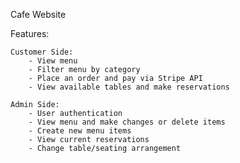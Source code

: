 Cafe Website







Features:

    Customer Side:
        - View menu
        - Filter menu by category
        - Place an order and pay via Stripe API
        - View available tables and make reservations 
    
    Admin Side:
        - User authentication
        - View menu and make changes or delete items
        - Create new menu items
        - View current reservations
        - Change table/seating arrangement
